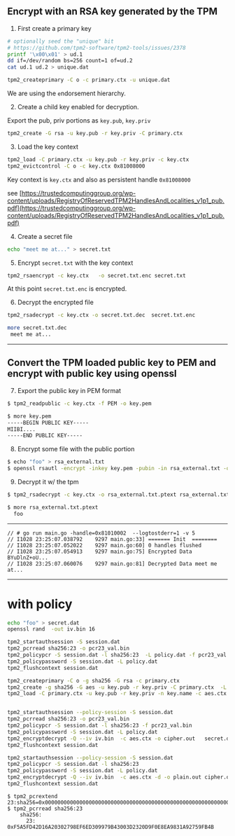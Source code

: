 
##  Encrypt with an RSA key generated by the TPM


1. First create a primary key

```bash
# optionally seed the "unique" bit
# https://github.com/tpm2-software/tpm2-tools/issues/2378
printf '\x00\x01' > ud.1
dd if=/dev/random bs=256 count=1 of=ud.2
cat ud.1 ud.2 > unique.dat

tpm2_createprimary -C o -c primary.ctx -u unique.dat
```

We are using the `e`ndorsement hierarchy.


2. Create a child key enabled for decryption.

Export the pub, priv portions as `key.pub`, `key.priv`

```bash
tpm2_create -G rsa -u key.pub -r key.priv -C primary.ctx
```


3. Load the key context

```bash
tpm2_load -C primary.ctx -u key.pub -r key.priv -c key.ctx
tpm2_evictcontrol -C o -c key.ctx 0x81008000
```

Key context is `key.ctx` and also as persistent handle `0x81008000`

see  [https://trustedcomputinggroup.org/wp-content/uploads/RegistryOfReservedTPM2HandlesAndLocalities_v1p1_pub.pdf](https://trustedcomputinggroup.org/wp-content/uploads/RegistryOfReservedTPM2HandlesAndLocalities_v1p1_pub.pdf)

4. Create a secret file

```bash
echo "meet me at..." > secret.txt
```

5. Encrypt `secret.txt` with the key context

```bash
tpm2_rsaencrypt -c key.ctx   -o secret.txt.enc secret.txt
```

At this point `secret.txt.enc` is encrypted.


6. Decrypt the encrypted file

```bash
tpm2_rsadecrypt -c key.ctx -o secret.txt.dec  secret.txt.enc

more secret.txt.dec
 meet me at...
```
---


## Convert the TPM loaded public key to PEM and encrypt with public key using openssl

7. Export the public key in PEM format

```bash
$ tpm2_readpublic -c key.ctx -f PEM -o key.pem
```


```bash
$ more key.pem 
-----BEGIN PUBLIC KEY-----
MIIBI....
-----END PUBLIC KEY-----
```

8. Encrypt some file with the public portion
```bash
$ echo "foo" > rsa_external.txt
$ openssl rsautl -encrypt -inkey key.pem -pubin -in rsa_external.txt -out rsa_external.txt.enc
```

9. Decrypt it w/ the tpm

```bash
$ tpm2_rsadecrypt -c key.ctx -o rsa_external.txt.ptext rsa_external.txt.enc

$ more rsa_external.txt.ptext
  foo
```

---

```
// # go run main.go -handle=0x81010002  --logtostderr=1 -v 5
// I1028 23:25:07.038792    9297 main.go:33] ======= Init  ========
// I1028 23:25:07.052022    9297 main.go:60] 0 handles flushed
// I1028 23:25:07.054913    9297 main.go:75] Encrypted Data BYuDlnZ+oU...
// I1028 23:25:07.060076    9297 main.go:81] Decrypted Data meet me at...
```


---

# with policy

```bash
echo "foo" > secret.dat
openssl rand  -out iv.bin 16

tpm2_startauthsession -S session.dat
tpm2_pcrread sha256:23 -o pcr23_val.bin
tpm2_policypcr -S session.dat -l sha256:23  -L policy.dat -f pcr23_val.bin
tpm2_policypassword -S session.dat -L policy.dat
tpm2_flushcontext session.dat

tpm2_createprimary -C o -g sha256 -G rsa -c primary.ctx
tpm2_create -g sha256 -G aes -u key.pub -r key.priv -C primary.ctx  -L policy.dat -p testpswd
tpm2_load -C primary.ctx -u key.pub -r key.priv -n key.name -c aes.ctx  


tpm2_startauthsession --policy-session -S session.dat
tpm2_pcrread sha256:23 -o pcr23_val.bin
tpm2_policypcr -S session.dat -l sha256:23 -f pcr23_val.bin
tpm2_policypassword -S session.dat -L policy.dat 
tpm2_encryptdecrypt -Q --iv iv.bin  -c aes.ctx -o cipher.out   secret.dat  -p"session:session.dat+testpswd"
tpm2_flushcontext session.dat

tpm2_startauthsession --policy-session -S session.dat
tpm2_policypcr -S session.dat -l sha256:23
tpm2_policypassword -S session.dat -L policy.dat 
tpm2_encryptdecrypt -Q --iv iv.bin  -c aes.ctx -d -o plain.out cipher.out  -p"session:session.dat+testpswd"
tpm2_flushcontext session.dat
```


```
$ tpm2_pcrextend 23:sha256=0x0000000000000000000000000000000000000000000000000000000000000000
$ tpm2_pcrread sha256:23
    sha256:
      23: 0xF5A5FD42D16A20302798EF6ED309979B43003D2320D9F0E8EA9831A92759FB4B
```

